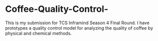 # Coffee-Quality-Control-
This is my submission for TCS Inframind Season 4 Final Round. I have prototypes a quality control model for analyzing the quality of coffee by physical and chemical methods.
